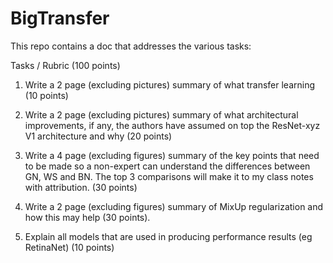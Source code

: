 # BigTransfer

This repo contains a doc that addresses the various tasks:

Tasks / Rubric (100 points)
1. Write a 2 page (excluding pictures) summary of what transfer learning (10 points)

2. Write a 2 page (excluding pictures) summary of what architectural improvements, if any, the authors have assumed on top the ResNet-xyz V1 architecture and why (20 points)

3. Write a 4 page (excluding figures) summary of the key points that need to be made so a non-expert can understand the differences between GN, WS and BN. The top 3 comparisons will make it to my class notes with attribution. (30 points)

4. Write a 2 page (excluding figures) summary of MixUp regularization and how this may help (30 points).

5. Explain all models that are used in producing performance results (eg RetinaNet) (10 points)

